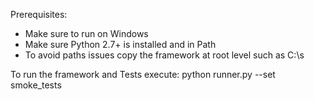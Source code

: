 Prerequisites:
- Make sure to run on Windows
- Make sure Python 2.7+ is installed and in Path
- To avoid paths issues copy the framework at root level such as C:\s

To run the framework and Tests execute:
python runner.py --set smoke_tests